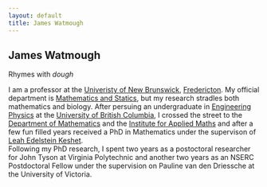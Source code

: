 ```yaml
---
layout: default
title: James Watmough
---
```


## James Watmough

Rhymes with *dough* 

I am a professor at the [Univeristy of New Brunswick](www.unb.ca), [Fredericton](www.fredericton.ca).  My official department is [Mathematics and Statics](https://www.unb.ca/fredericton/science/depts/math-stats/index.html), but my research stradles both mathematics and biology.   After persuing an undergraduate in [Engineering Physics](https://www.engphys.ubc.ca/) at the [University of British Columbia](https://www.ubc.ca/), I crossed the street to the [Department of Mathematics](https://www.math.ubc.ca/) and the [Institute for Applied Maths](https://www.iam.ubc.ca/) and after a few fun filled years received a PhD in Mathematics under the supervison of [Leah Edelstein Keshet](http://www.math.ubc.ca/~keshet/keshet.html).  
Following my PhD research, I spent two years as a postoctoral researcher for John Tyson at Virginia Polytechnic and another two years as an NSERC Postdoctoral Fellow under the supervision on Pauline van den Driessche at the University of Victoria.


